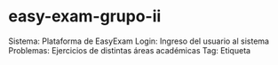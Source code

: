 # easy-exam-grupo-ii

Sistema: Plataforma de EasyExam
Login: Ingreso del usuario al sistema
Problemas: Ejercicios de distintas áreas académicas
Tag: Etiqueta
